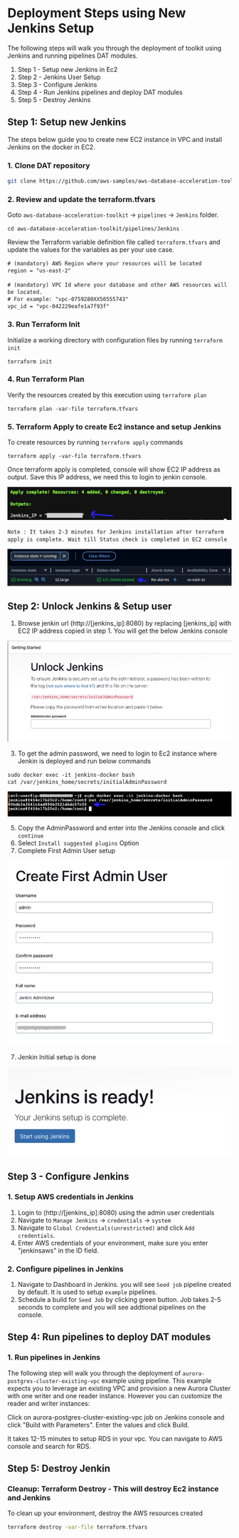 # Deployment Steps using New Jenkins Setup

The following steps will walk you through the deployment of toolkit using Jenkins and running pipelines DAT modules. 

1. Step 1 - Setup new Jenkins in Ec2
2. Step 2 - Jenkins User Setup
3. Step 3 - Configure Jenkins
4. Step 4 - Run Jenkins pipelines and deploy DAT modules
5. Step 5 - Destroy Jenkins

## Step 1: Setup new Jenkins
The steps below guide you to create new EC2 instance in  VPC and install Jenkins on the docker in EC2.

### 1. Clone DAT repository
```sh
git clone https://github.com/aws-samples/aws-database-acceleration-toolkit.git
```

### 2. Review and update the terraform.tfvars

Goto `aws-database-acceleration-toolkit` -> `pipelines` -> `Jenkins`  folder. 

```shell script
cd aws-database-acceleration-toolkit/pipelines/Jenkins
```

Review the Terraform variable definition file called `terraform.tfvars` and update the values for the variables as per your use case. 

```
# (mandatory) AWS Region where your resources will be located
region = "us-east-2"

# (mandatory) VPC Id where your database and other AWS resources will be located. 
# For example: "vpc-0759280XX50555743"
vpc_id = "vpc-042229eafe1a7f93f"
```
### 3. Run Terraform Init
Initialize a working directory with configuration files by running `terraform init` 

```shell script
terraform init
```

### 4. Run Terraform Plan
Verify the resources created by this execution using `terraform plan`

```shell script
terraform plan -var-file terraform.tfvars
```

### 5. Terraform Apply to create Ec2 instance and setup Jenkins
To create resources by running `terraform apply` commands

```shell script
terraform apply -var-file terraform.tfvars
```

Once terraform apply is completed, console will show EC2 IP address as output. Save this IP address, we need this to login to jenkin console.

![image](../docs/images/jenkins/setup-jenkin1.png)

`Note : It takes 2-3 minutes for Jenkins installation after terraform apply is complete. Wait till Status check is completed in EC2 console`

![image](../docs/images/jenkins/setup-jenkin2.png)

## Step 2: Unlock Jenkins & Setup user
1. Browse jenkin url (http://[jenkins_ip]:8080) by replacing [jenkins_ip] with EC2 IP address copied in step 1. You will get the below Jenkins console 

![image](../docs/images/jenkins/setup-jenkin3.png)

3. To get the admin password, we need to login to Ec2 instance where Jenkin is deployed and run below commands
```shell script
sudo docker exec -it jenkins-docker bash
cat /var/jenkins_home/secrets/initialAdminPassword
```

![image](../docs/images/jenkins/setup-jenkin4.png)

5. Copy the AdminPassword and enter into the Jenkins console and click `continue`
6. Select `Install suggested plugins` Option
7. Complete First Admin User setup

![image](../docs/images/jenkins/setup-jenkin6.png)

7. Jenkin Initial setup is done
   
![image](../docs/images/jenkins/setup-jenkin7.png)

## Step 3 - Configure Jenkins

### 1. Setup AWS credentials in Jenkins

1. Login to (http://[jenkins_ip]:8080) using the admin user credentials 
2. Navigate to `Manage Jenkins` -> `credentials` -> `system`
3. Navigate to `Global Credentials(unrestricted)` and click `Add credentials`.
4. Enter AWS credentials of your environment, make sure you enter "jenkinsaws" in the ID field.

### 2. Configure pipelines in Jenkins

1. Navigate to Dashboard in Jenkins. you will see `Seed job` pipeline created by default. It is used to setup `example` pipelines. 
2. Schedule a build for `Seed Job` by clicking green button. Job takes 2-5 seconds to complete and you will see addtional pipelines on the console.  

## Step 4: Run pipelines to deploy DAT modules

### 1. Run pipelines in Jenkins

 The following step will walk you through the deployment of `aurora-postgres-cluster-existing-vpc` example using pipeline. This example expects you to leverage an existing VPC and provision a new Aurora Cluster with one writer and one reader instance. However you can customize the reader and writer instances:

 Click on aurora-postgres-cluster-existing-vpc job on Jenkins console and click "Build with Parameters". Enter the values and click Build.

 It takes 12-15 minutes to setup RDS in your vpc. You can navigate to AWS console and search for RDS. 

## Step 5: Destroy Jenkin

### Cleanup: Terraform Destroy - This will destroy Ec2 instance and Jenkins 

To clean up your environment, destroy the AWS resources created 

```sh
terraform destroy -var-file terraform.tfvars
```
